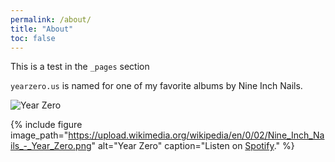 ```yaml
---
permalink: /about/
title: "About"
toc: false
---
```


This is a test in the `_pages` section

`yearzero.us` is named for one of my favorite albums by Nine Inch Nails.

![Year Zero](https://upload.wikimedia.org/wikipedia/en/0/02/Nine_Inch_Nails_-_Year_Zero.png)

{% include figure image_path="https://upload.wikimedia.org/wikipedia/en/0/02/Nine_Inch_Nails_-_Year_Zero.png" alt="Year Zero" caption="Listen on [Spotify](https://open.spotify.com/album/0hdOzMPrGJiGjX3epBP8NN?si=RX1VrkmmQ2qSeyZcVyYCtw)." %}
